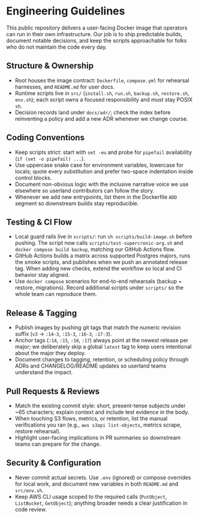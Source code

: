 # Engineering Guidelines

This public repository delivers a user-facing Docker image that operators can run in their own infrastructure. Our job is to
ship predictable builds, document notable decisions, and keep the scripts approachable for folks who do not maintain the
code every day.

## Structure & Ownership
- Root houses the image contract: `Dockerfile`, `compose.yml` for rehearsal harnesses, and `README.md` for user docs.
- Runtime scripts live in `src/` (`install.sh`, `run.sh`, `backup.sh`, `restore.sh`, `env.sh`); each script owns a focused
  responsibility and must stay POSIX `sh`.
- Decision records land under `docs/adr/`; check the index before reinventing a policy and add a new ADR whenever we change
  course.

## Coding Conventions
- Keep scripts strict: start with `set -eu` and probe for `pipefail` availability (`if (set -o pipefail) ...`).
- Use uppercase snake case for environment variables, lowercase for locals; quote every substitution and prefer two-space
  indentation inside control blocks.
- Document non-obvious logic with the inclusive narrative voice we use elsewhere so userland contributors can follow the
  story.
- Whenever we add new entrypoints, list them in the Dockerfile `ADD` segment so downstream builds stay reproducible.

## Testing & CI Flow
- Local guard rails live in `scripts/`: run `sh scripts/build-image.sh` before pushing. The script now calls
  `scripts/test-supercronic-arg.sh` and `docker compose build backup`, matching our GitHub Actions flow.
- GitHub Actions builds a matrix across supported Postgres majors, runs the smoke scripts, and publishes when we push an
  annotated release tag. When adding new checks, extend the workflow so local and CI behavior stay aligned.
- Use `docker compose` scenarios for end-to-end rehearsals (backup + restore, migrations). Record additional scripts under
  `scripts/` so the whole team can reproduce them.

## Release & Tagging
- Publish images by pushing git tags that match the numeric revision suffix (`v3` → `:14-3`, `:15-3`, `:16-3`, `:17-3`).
- Anchor tags (`:14`, `:15`, `:16`, `:17`) always point at the newest release per major; we deliberately skip a global
  `latest` tag to keep users intentional about the major they deploy.
- Document changes to tagging, retention, or scheduling policy through ADRs and CHANGELOG/README updates so userland teams
  understand the impact.

## Pull Requests & Reviews
- Match the existing commit style: short, present-tense subjects under ~65 characters; explain context and include test
  evidence in the body.
- When touching S3 flows, metrics, or retention, list the manual verifications you ran (e.g., `aws s3api list-objects`,
  metrics scrape, restore rehearsal).
- Highlight user-facing implications in PR summaries so downstream teams can prepare for the change.

## Security & Configuration
- Never commit actual secrets. Use `.env` (ignored) or compose overrides for local work, and document new variables in both
  `README.md` and `src/env.sh`.
- Keep AWS CLI usage scoped to the required calls (`PutObject`, `ListBucket`, `GetObject`); anything broader needs a clear
  justification in code review.
